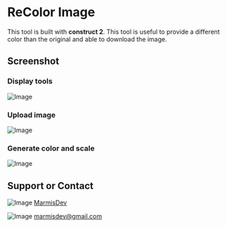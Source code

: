# ReColor Image

This tool is built with **construct 2**.
This tool is useful to provide a different color than the original and able to download the image.


## Screenshot
### Display tools
![Image](https://lh5.googleusercontent.com/NWgKjk1KtNKXVVADuBTV32hu-8I7sntoqLBkbw6eX-0pTIV-4pfX5aS3iPpubpnKEuVocEwRjY6LQrc=w1142-h689)

### Upload image
![Image](https://lh3.googleusercontent.com/Ex09wZMIPqYZ3MS996XZHNTnS6PU-8hfRBkQP3nBsLCgrpUdEA3nYd6EkCe16Hm2lh5WC8F5OzU0YwY=w1440-h791)

### Generate color and scale
![Image](https://lh5.googleusercontent.com/XmrRrMUIVgYkkCDA4wGP06uHZ-Fpk4dK9woELqQ3QKvowr3dgwSIJv7TkEz27a6iS4L48wY_FJp8xHk=w1440-h791)




## Support or Contact

![Image](https://p-store.net/images/facebook.png) [MarmisDev](https://www.facebook.com/MarmisDev)

![Image](http://www.builtinchicago.org/sites/all/themes/bic/res/img/invite-gmail-icon.png) marmisdev@gmail.com

